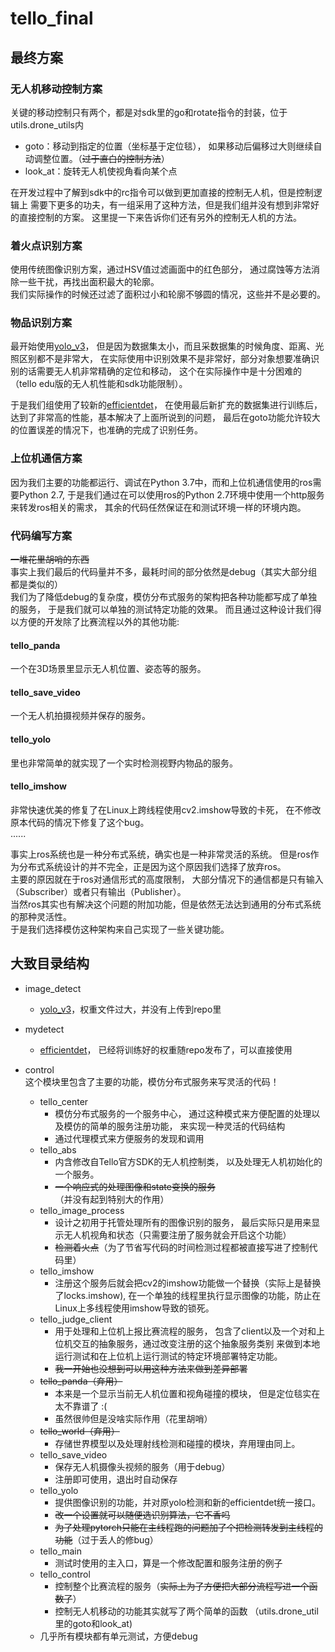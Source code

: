 # tello_final
## 最终方案
### 无人机移动控制方案  
关键的移动控制只有两个，都是对sdk里的go和rotate指令的封装，位于utils.drone_utils内  
- goto：移动到指定的位置（坐标基于定位毯），
  如果移动后偏移过大则继续自动调整位置。（~~过于直白的控制方法~~）
- look_at：旋转无人机使视角看向某个点
  
在开发过程中了解到sdk中的rc指令可以做到更加直接的控制无人机，但是控制逻辑上
需要下更多的功夫，有一组采用了这种方法，但是我们组并没有想到非常好的直接控制的方案。
这里提一下来告诉你们还有另外的控制无人机的方法。
  
### 着火点识别方案
使用传统图像识别方案，通过HSV值过滤画面中的红色部分，
通过腐蚀等方法消除一些干扰，再找出面积最大的轮廓。  
我们实际操作的时候还过滤了面积过小和轮廓不够圆的情况，这些并不是必要的。

### 物品识别方案
最开始使用[yolo_v3](https://github.com/ultralytics/yolov3)，
但是因为数据集太小，而且采数据集的时候角度、距离、光照区别都不是非常大，
在实际使用中识别效果不是非常好，部分对象想要准确识别的话需要无人机非常精确的定位和移动，
这个在实际操作中是十分困难的（tello edu版的无人机性能和sdk功能限制）。  

于是我们组使用了较新的[efficientdet](https://github.com/toandaominh1997/EfficientDet.Pytorch)，
在使用最后新扩充的数据集进行训练后，达到了非常高的性能，基本解决了上面所说到的问题，
最后在goto功能允许较大的位置误差的情况下，也准确的完成了识别任务。

### 上位机通信方案
因为我们主要的功能都运行、调试在Python 3.7中，而和上位机通信使用的ros需要Python 2.7,
于是我们通过在可以使用ros的Python 2.7环境中使用一个http服务来转发ros相关的需求，
其余的代码任然保证在和测试环境一样的环境内跑。

### 代码编写方案
~~一堆花里胡哨的东西~~  
事实上我们最后的代码量并不多，最耗时间的部分依然是debug（其实大部分组都是类似的）  
我们为了降低debug的复杂度，模仿分布式服务的架构把各种功能都写成了单独的服务，
于是我们就可以单独的测试特定功能的效果。
而且通过这种设计我们得以方便的开发除了比赛流程以外的其他功能: 
#### tello_panda
一个在3D场景里显示无人机位置、姿态等的服务。   
#### tello_save_video
一个无人机拍摄视频并保存的服务。  
#### tello_yolo
里也非常简单的就实现了一个实时检测视野内物品的服务。  
#### tello_imshow
非常快速优美的修复了在Linux上跨线程使用cv2.imshow导致的卡死，
在不修改原本代码的情况下修复了这个bug。  
......

事实上ros系统也是一种分布式系统，确实也是一种非常灵活的系统。
但是ros作为分布式系统设计的并不完全，正是因为这个原因我们选择了放弃ros。  
主要的原因就在于ros对通信形式的高度限制，
大部分情况下的通信都是只有输入（Subscriber）或者只有输出（Publisher）。   
当然ros其实也有解决这个问题的附加功能，但是依然无法达到通用的分布式系统的那种灵活性。  
于是我们选择模仿这种架构来自己实现了一些关键功能。
  
## 大致目录结构
* image_detect
  * [yolo_v3](https://github.com/ultralytics/yolov3)，权重文件过大，并没有上传到repo里

* mydetect
  * [efficientdet](https://github.com/toandaominh1997/EfficientDet.Pytorch)，
  已经将训练好的权重随repo发布了，可以直接使用

* control  
  这个模块里包含了主要的功能，模仿分布式服务来写灵活的代码！
  * tello_center
    * 模仿分布式服务的一个服务中心，
    通过这种模式来方便配置的处理以及模仿的简单的服务注册功能，
    来实现一种灵活的代码结构
    * 通过代理模式来方便服务的发现和调用
  * tello_abs
    * 内含修改自Tello官方SDK的无人机控制类，
    以及处理无人机初始化的一个服务。
    * ~~一个响应式的处理图像和state变换的服务~~（并没有起到特别大的作用）
  * tello_image_process
    * 设计之初用于托管处理所有的图像识别的服务，
    最后实际只是用来显示无人机视角和状态（只需要注册了服务就会开启这个功能）
    * ~~检测着火点~~（为了节省写代码的时间检测过程都被直接写进了控制代码里）
  * tello_imshow
    * 注册这个服务后就会把cv2的imshow功能做一个替换（实际上是替换了locks.imshow),
    在一个单独的线程里执行显示图像的功能，防止在Linux上多线程使用imshow导致的锁死。
  * tello_judge_client
    * 用于处理和上位机上报比赛流程的服务，
    包含了client以及一个对和上位机交互的抽象服务，通过改变注册的这个抽象服务类别
    来做到本地运行测试和在上位机上运行测试的特定环境部署特定功能。
    * ~~我一开始也没想到可以用这种方法来做到差异部署~~
  * ~~tello_panda（弃用）~~
    * 本来是一个显示当前无人机位置和视角碰撞的模块，
    但是定位毯实在太不靠谱了 :(
    * 虽然很帅但是没啥实际作用（花里胡哨）
  * ~~tello_world（弃用）~~
    * 存储世界模型以及处理射线检测和碰撞的模块，弃用理由同上。
  * tello_save_video
    * 保存无人机摄像头视频的服务（用于debug）
    * 注册即可使用，退出时自动保存
  * tello_yolo
    * 提供图像识别的功能，并对原yolo检测和新的efficientdet统一接口。
    * ~~改一个设置就可以随便选识别算法，它不香吗~~
    * ~~为了处理pytorch只能在主线程跑的问题加了个把检测转发到主线程的功能~~（过于丢人的修bug）
  * tello_main
    * 测试时使用的主入口，算是一个修改配置和服务注册的例子  
  * tello_control
    * 控制整个比赛流程的服务（~~实际上为了方便把大部分流程写进一个函数了~~）
    * 控制无人机移动的功能其实就写了两个简单的函数
    （utils.drone_util里的goto和look_at)
  * 几乎所有模块都有单元测试，方便debug
  
  
